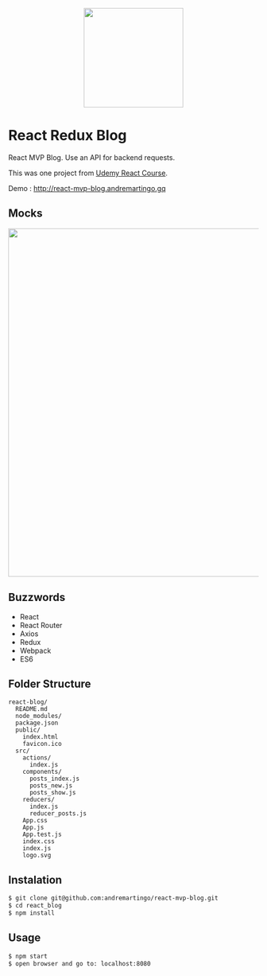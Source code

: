 <p align="center">
  <img width="200" src="https://upload.wikimedia.org/wikipedia/commons/thumb/a/a7/React-icon.svg/1200px-React-icon.svg.png" />
</p>

# React Redux Blog

React MVP Blog. Use an API for backend requests.<p>
This was one project from [Udemy React Course](https://www.udemy.com/react-redux/).<p>

Demo : http://react-mvp-blog.andremartingo.gq

## Mocks

<img width="700" src="https://cdn-images-1.medium.com/max/1600/1*W9EVx20lNtyHafutHeG7ig.png"/>

## Buzzwords

* React
* React Router
* Axios
* Redux
* Webpack
* ES6

## Folder Structure

```
react-blog/
  README.md
  node_modules/
  package.json
  public/
    index.html
    favicon.ico
  src/
    actions/
      index.js
    components/
      posts_index.js
      posts_new.js
      posts_show.js
    reducers/
      index.js
      reducer_posts.js
    App.css
    App.js
    App.test.js
    index.css
    index.js
    logo.svg
```

## Instalation

```bash
$ git clone git@github.com:andremartingo/react-mvp-blog.git
$ cd react_blog
$ npm install
```

## Usage

```bash
$ npm start
$ open browser and go to: localhost:8080
```
